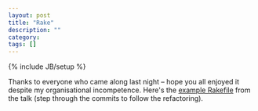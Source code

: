 ```yaml
---
layout: post
title: "Rake"
description: ""
category: 
tags: []
---
```

{% include JB/setup %}

Thanks to everyone who came along last night &ndash; hope you all enjoyed it despite my organisational incompetence. Here's the [example Rakefile](https://github.com/kerryb/iprug-rake/commits/master/Rakefile) from the talk (step through the commits to follow the refactoring).
